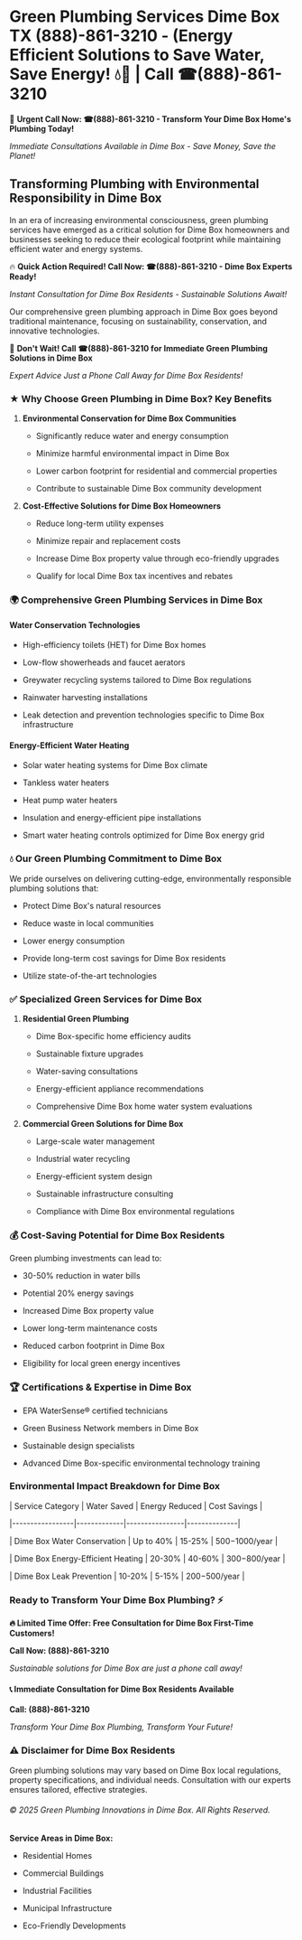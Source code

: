 # Green Plumbing Services Dime Box TX (888)-861-3210 - (Energy Efficient Solutions to Save Water, Save Energy! 💧🌿 | Call ☎(888)-861-3210

🚨 **Urgent Call Now: ☎(888)-861-3210 - Transform Your Dime Box Home's Plumbing Today!**
*Immediate Consultations Available in Dime Box - Save Money, Save the Planet!*

## Transforming Plumbing with Environmental Responsibility in Dime Box

In an era of increasing environmental consciousness, green plumbing services have emerged as a critical solution for Dime Box homeowners and businesses seeking to reduce their ecological footprint while maintaining efficient water and energy systems. 

🔥 **Quick Action Required! Call Now: ☎(888)-861-3210 - Dime Box Experts Ready!**
*Instant Consultation for Dime Box Residents - Sustainable Solutions Await!*

Our comprehensive green plumbing approach in Dime Box goes beyond traditional maintenance, focusing on sustainability, conservation, and innovative technologies.

🚨 **Don't Wait! Call ☎(888)-861-3210 for Immediate Green Plumbing Solutions in Dime Box**
*Expert Advice Just a Phone Call Away for Dime Box Residents!*

### ★ Why Choose Green Plumbing in Dime Box? Key Benefits

1. **Environmental Conservation for Dime Box Communities** 
   - Significantly reduce water and energy consumption
   - Minimize harmful environmental impact in Dime Box
   - Lower carbon footprint for residential and commercial properties
   - Contribute to sustainable Dime Box community development

2. **Cost-Effective Solutions for Dime Box Homeowners** 
   - Reduce long-term utility expenses
   - Minimize repair and replacement costs
   - Increase Dime Box property value through eco-friendly upgrades
   - Qualify for local Dime Box tax incentives and rebates

### 🌍 Comprehensive Green Plumbing Services in Dime Box

#### Water Conservation Technologies
- High-efficiency toilets (HET) for Dime Box homes
- Low-flow showerheads and faucet aerators
- Greywater recycling systems tailored to Dime Box regulations
- Rainwater harvesting installations
- Leak detection and prevention technologies specific to Dime Box infrastructure

#### Energy-Efficient Water Heating
- Solar water heating systems for Dime Box climate
- Tankless water heaters
- Heat pump water heaters
- Insulation and energy-efficient pipe installations
- Smart water heating controls optimized for Dime Box energy grid

### 💧 Our Green Plumbing Commitment to Dime Box

We pride ourselves on delivering cutting-edge, environmentally responsible plumbing solutions that:
- Protect Dime Box's natural resources
- Reduce waste in local communities
- Lower energy consumption
- Provide long-term cost savings for Dime Box residents
- Utilize state-of-the-art technologies

### ✅ Specialized Green Services for Dime Box

1. **Residential Green Plumbing**
   - Dime Box-specific home efficiency audits
   - Sustainable fixture upgrades
   - Water-saving consultations
   - Energy-efficient appliance recommendations
   - Comprehensive Dime Box home water system evaluations

2. **Commercial Green Solutions for Dime Box**
   - Large-scale water management
   - Industrial water recycling
   - Energy-efficient system design
   - Sustainable infrastructure consulting
   - Compliance with Dime Box environmental regulations

### 💰 Cost-Saving Potential for Dime Box Residents

Green plumbing investments can lead to:
- 30-50% reduction in water bills
- Potential 20% energy savings
- Increased Dime Box property value
- Lower long-term maintenance costs
- Reduced carbon footprint in Dime Box
- Eligibility for local green energy incentives

### 🏆 Certifications & Expertise in Dime Box

- EPA WaterSense® certified technicians
- Green Business Network members in Dime Box
- Sustainable design specialists
- Advanced Dime Box-specific environmental technology training

### Environmental Impact Breakdown for Dime Box

| Service Category | Water Saved | Energy Reduced | Cost Savings |
|-----------------|-------------|----------------|--------------|
| Dime Box Water Conservation | Up to 40% | 15-25% | $500-$1000/year |
| Dime Box Energy-Efficient Heating | 20-30% | 40-60% | $300-$800/year |
| Dime Box Leak Prevention | 10-20% | 5-15% | $200-$500/year |

### Ready to Transform Your Dime Box Plumbing? ⚡

**🔥 Limited Time Offer: Free Consultation for Dime Box First-Time Customers!**

**Call Now: (888)-861-3210**
*Sustainable solutions for Dime Box are just a phone call away!*

#### 📞 Immediate Consultation for Dime Box Residents Available

**Call: (888)-861-3210**
*Transform Your Dime Box Plumbing, Transform Your Future!*

### ⚠️ Disclaimer for Dime Box Residents

Green plumbing solutions may vary based on Dime Box local regulations, property specifications, and individual needs. Consultation with our experts ensures tailored, effective strategies.

###### © 2025 Green Plumbing Innovations in Dime Box. All Rights Reserved.

**Service Areas in Dime Box:** 
- Residential Homes
- Commercial Buildings
- Industrial Facilities
- Municipal Infrastructure
- Eco-Friendly Developments
